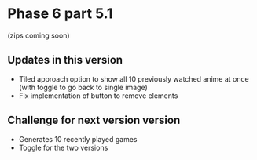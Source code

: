 # Phase 6 part 5.1
(zips coming soon)

## **Updates in this version**
- Tiled approach option to show all 10 previously watched anime at once (with toggle to go back to single image)
- Fix implementation of button to remove elements

## **Challenge for next version version**
- Generates 10 recently played games
- Toggle for the two versions